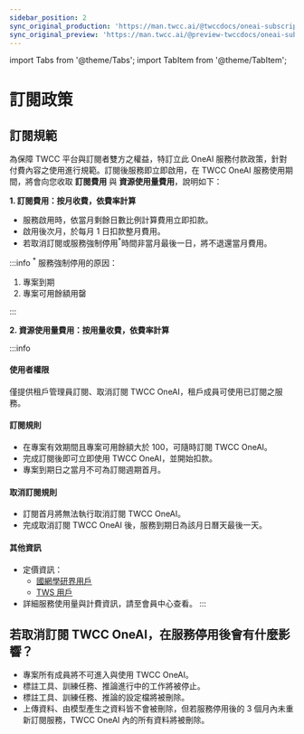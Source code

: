 ```yaml
---
sidebar_position: 2
sync_original_production: 'https://man.twcc.ai/@twccdocs/oneai-subscription-policy-zh' 
sync_original_preview: 'https://man.twcc.ai/@preview-twccdocs/oneai-subscription-policy-zh'
---
```


import Tabs from '@theme/Tabs';
import TabItem from '@theme/TabItem';


# 訂閱政策

## 訂閱規範

為保障 TWCC 平台與訂閱者雙方之權益，特訂立此 OneAI 服務付款政策，針對付費內容之使用進行規範。訂閱後服務即立即啟用，在 TWCC OneAI 服務使用期間，將會向您收取 **訂閱費用** 與 **資源使用量費用**，說明如下：

**1. 訂閱費用：按月收費，依費率計算**

- 服務啟用時，依當月剩餘日數比例計算費用立即扣款。
- 啟用後次月，於每月 1 日扣款整月費用。
- 若取消訂閱或服務強制停用<sup>*</sup>時間非當月最後一日，將不退還當月費用。

:::info
<sup>*</sup> 服務強制停用的原因：<br/>
1. 專案到期<br/>
2. 專案可用餘額用罄<br/>


:::

**2. 資源使用量費用：按用量收費，依費率計算**

:::info

#### 使用者權限

僅提供租戶管理員訂閱、取消訂閱 TWCC OneAI，租戶成員可使用已訂閱之服務。

#### 訂閱規則

- 在專案有效期間且專案可用餘額大於 100，可隨時訂閱 TWCC OneAI。
- 完成訂閱後即可立即使用 TWCC OneAI，並開始扣款。
- 專案到期日之當月不可為訂閱週期首月。

#### 取消訂閱規則

- 訂閱首月將無法執行取消訂閱 TWCC OneAI。
- 完成取消訂閱 TWCC OneAI 後，服務到期日為該月日曆天最後一天。

#### 其他資訊
- 定價資訊：
    - [<ins>國網學研界用戶</ins>](https://man.twcc.ai/@twccdocs/SJWlN3YDr#%E4%BA%BA%E5%B7%A5%E6%99%BA%E6%85%A7) 
    - [<ins>TWS 用戶</ins>](../pricing.mdx#人工智慧oneai)
- 詳細服務使用量與計費資訊，請至會員中心查看。
:::


## 若取消訂閱 TWCC OneAI，在服務停用後會有什麼影響？
- 專案所有成員將不可進入與使用 TWCC OneAI。
- 標註工具、訓練任務、推論進行中的工作將被停止。
- 標註工具、訓練任務、推論的設定檔將被刪除。
- 上傳資料、由模型產生之資料皆不會被刪除，但若服務停用後的 3 個月內未重新訂閱服務，TWCC OneAI 內的所有資料將被刪除。
